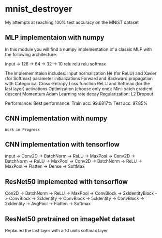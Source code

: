 # mnist_destroyer
My attempts at reaching 100% test accuracy on the MNIST dataset

## MLP implementaion with numpy
In this module you will find a numpy implementation of a classic MLP
with the following architecture: 

input -> 128 -> 64 -> 32 -> 10
        relu   relu  relu   softmax

The implememntaion includes: 
    Input normalization
    He (for ReLU) and Xavier (for Softmax) parameter initializations
    Forward and Backward propagation with Categorical Cross-Entropy Loss function
    ReLU and Softmax (for the last layer) activations
    Optimization (choose only one):
        Mini-batch gradient descent
        Momentum
        Adam
    Learning rate decay
    Regularization:
        L2
        Dropout

Performance:
    Best performance: 
        Train acc: 99.6817%
        Test acc: 97.85%

## CNN implementation with numpy
    Work in Progress

## CNN implementation with tensorflow
input -> Conv2D -> BatchNorm -> ReLU -> MaxPool -> Conv2D -> BatchNorm -> ReLU -> MaxPool -> Conv2D -> BatchNorm -> ReLU -> MaxPool -> Flatten -> Dense -> SoftMax


## ResNet50 implemented with tensorflow
Con2D -> BatchNorm -> ReLU -> MaxPool -> ConvBlock -> 2xIdentityBlock -> ConvBlock -> 3xIdentity -> ConvBlock -> 5xIdentity -> ConvBlock -> 2xIdentity -> AvgPool -> Flatten -> Softmax


## ResNet50 pretrained on imageNet dataset
Replaced the last layer with a 10 units softmax layer